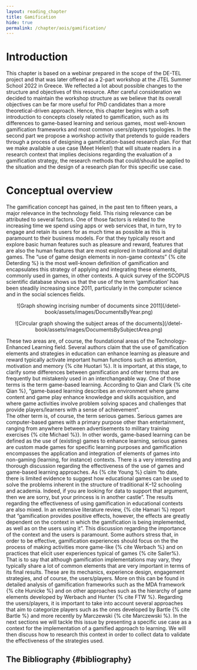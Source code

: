 ```yaml
---
layout: reading_chapter
title: Gamification
hide: true
permalink: /chapter/aois/gamification/
---
```


# Introduction

This chapter is based on a webinar prepared in the scope of the DE-TEL project and that was later offered as a 2-part workshop at the JTEL Summer School 2022 in Greece.
We reflected a lot about possible changes to the structure and objectives of this resource. After careful consideration we decided to maintain the workshop structure as we believe that its overall objectives can be far more useful for PhD candidates than a more theoretical-driven approach.
Hence, this chapter begins with a soft introduction to concepts closely related to gamification, such as its differences to game-based learning and serious games, most well-known gamification frameworks and most common users/players typologies.
In the second part we propose a workshop activity that pretends to guide readers through a process of designing a gamification-based research plan. For that we make available a use case (Meet Helen!) that will situate readers in a research context that implies decisions regarding the evaluation of a gamification strategy, the research methods that could/should be applied to the situation and the design of a research plan for this specific use case.

# Conceptual overview

The gamification concept has gained, in the past ten to fifteen years, a major relevance in the technology field. This rising relevance can be attributed to several factors. One of those factors is related to the increasing time we spend using apps or web services that, in turn, try to engage and retain its users for as much time as possible as this is paramount to their business models. For that they typically resort and explore basic human features such as pleasure and reward, features that are also the human features that are most explored in traditional and digital games.
The “use of game design elements in non-game contexts” {% cite Deterding %} is the most well-known definition of gamification and encapsulates this strategy of applying and integrating these elements, commonly used in games, in other contexts.
A quick survey of the SCOPUS scientific database shows us that the use of the term ‘gamification’ has been steadily increasing since 2011, particularly in the computer science and in the social sciences fields.

<p align="center">
  ![Graph showing incrising number of documents since 2011](/detel-book/assets/images/DocumentsByYear.png)
</p>
<p align="center">
  ![Circular graph showing the subject areas of the documents](/detel-book/assets/images/DocumentsBySubjectArea.png)
</p>

These two areas are, of course, the foundational areas of the Technology-Enhanced Learning field. Several authors claim that the use of gamification elements and strategies in education can enhance learning as pleasure and reward typically activate important human functions such as attention, motivation and memory {% cite Huotari %}.
It is important, at this stage, to clarify some differences between gamification and other terms that are frequently but mistakenly used in an interchangeable way.
One of those terms is the term game-based learning. According to Qian and Clark {% cite Qian %}, “game-based learning describes an environment where game content and game play enhance knowledge and skills acquisition, and where game activities involve problem solving spaces and challenges that provide players/learners with a sense of achievement”.  
The other term is, of course, the term serious games. Serious games are computer-based games with a primary purpose other than entertainment, ranging from anywhere between advertisements to military training exercises {% cite Michael %}}.
In other words, game-based learning can be defined as the use of (existing) games to enhance learning, serious games are custom made games for specific learning purposes
and gamification encompasses the application and integration of elements of games into non-gaming (learning, for instance) contexts.
There is a very interesting and thorough discussion regarding the effectiveness of the use of games and game-based learning approaches. As {% cite Young %} claim “to date, there is limited evidence to suggest how educational games can be used to solve the problems inherent in the structure of traditional K–12 schooling and academia. Indeed, if you are looking for data to support that argument, then we are sorry, but your princess is in another castle”.
The results regarding the effectiveness of using gamification in educational contexts are also mixed. In an extensive literature review, {% cite Hamari %} report that “gamification provides positive effects, however, the effects are greatly dependent on the context in which the gamification is being implemented, as well as on the users using it”.
This discussion regarding the importance of the context and the users is paramount. Some authors stress that, in order to be effective, gamification experiences should focus on the the process of making activities more game-like {% cite Werbach %} and on practices that elicit user experiences typical of games {% cite Sailer%}.
That is to say that although gamification implementations may vary, they typically share a lot of common elements that are very important in terms of its final results. These are its mechanics, experience design, engagement strategies, and of course, the users/players. More on this can be found in detailed analysis of gamification frameworks such as the MDA framework {% cite Hunicke %} and on other approaches such as the hierarchy of game elements developed by Werbach and Hunter {% cite FTW %}.
Regarding the users/players, it is important to take into account several approaches that aim to categorize players such as the ones developed by Bartle {% cite Bartle %} and more recently by Marczewski {% cite Marczewski %}.
In the next sections we will tackle this issue by presenting a specific use case as a context for the implementation of a gamified approach to learning. We will then discuss how to research this context in order to collect data to validate the effectiveness of the strategies used.

## The Bibliography {#bibliography}
